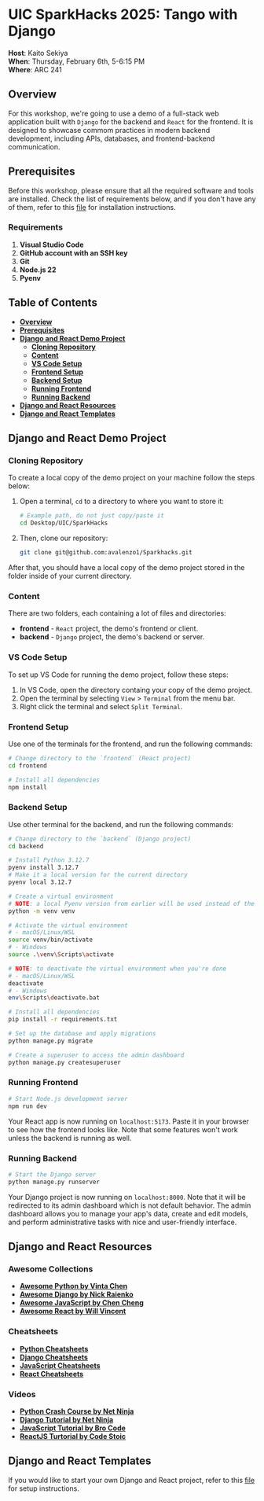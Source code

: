 # UIC SparkHacks 2025: Tango with Django
**Host**: Kaito Sekiya    
**When**: Thursday, February 6th, 5-6:15 PM  
**Where**: ARC 241  

## Overview
For this workshop, we're going to use a demo of a full-stack web application built with `Django` for the backend and `React` for the frontend. It is designed to showcase commom practices in modern backend development, including APIs, databases, and frontend-backend communication.

## Prerequisites 
Before this workshop, please ensure that all the required software and tools are installed. Check the list of requirements below, and if you don't have any of them, refer to this [file](https://github.com/Givikap/sparkhacks-2025-tango-with-django/blob/main/INSTALL.md) for installation instructions. 

### Requirements 
1. **Visual Studio Code**
2. **GitHub account with an SSH key**
3. **Git**
4. **Node.js 22**
5. **Pyenv**

## Table of Contents
* **[Overview](#overview)**
* **[Prerequisites](#prerequisites)**
* **[Django and React Demo Project](#django-and-react-demo-project)**
    * **[Cloning Repository](#cloning-repository)**
    * **[Content](#content)**
    * **[VS Code Setup](#vs-code-setup)**
    * **[Frontend Setup](#frontend-setup)**
    * **[Backend Setup](#backend-setup)**
    * **[Running Frontend](#running-frontend)**
    * **[Running Backend](#running-backend)**
* **[Django and React Resources](#django-and-react-resources)**
* **[Django and React Templates](#django-and-react-templates)**

## Django and React Demo Project

### Cloning Repository
To create a local copy of the demo project on your machine follow the steps below: 

1. Open a terminal, `cd` to a directory to where you want to store it:

    ```bash
    # Example path, do not just copy/paste it 
    cd Desktop/UIC/SparkHacks
    ```
   
2. Then, clone our repository:
  
    ```bash
    git clone git@github.com:avalenzo1/Sparkhacks.git
    ```

After that, you should have a local copy of the demo project stored in the folder inside of your current directory.

### Content
There are two folders, each containing a lot of files and directories:

- **frontend** - `React` project, the demo's frontend or client.
- **backend** - `Django` project, the demo's backend or server.

### VS Code Setup
To set up VS Code for running the demo project, follow these steps:

1. In VS Code, open the directory containg your copy of the demo project. 
2. Open the terminal by selecting `View` > `Terminal` from the menu bar.
3. Right click the terminal and select `Split Terminal`.

### Frontend Setup
Use one of the terminals for the frontend, and run the following commands:

```bash
# Change directory to the `frontend` (React project)
cd frontend

# Install all dependencies
npm install
```

### Backend Setup
Use other terminal for the backend, and run the following commands:

```bash
# Change directory to the `backend` (Django project)
cd backend

# Install Python 3.12.7
pyenv install 3.12.7
# Make it a local version for the current directory
pyenv local 3.12.7

# Create a virtual environment
# NOTE: a local Pyenv version from earlier will be used instead of the system one
python -m venv venv

# Activate the virtual environment
# - macOS/Linux/WSL
source venv/bin/activate
# - Windows
source .\venv\Scripts\activate

# NOTE: to deactivate the virtual environment when you're done
# - macOS/Linux/WSL
deactivate
# - Windows
env\Scripts\deactivate.bat

# Install all dependencies
pip install -r requirements.txt

# Set up the database and apply migrations
python manage.py migrate

# Create a superuser to access the admin dashboard
python manage.py createsuperuser
```

### Running Frontend
```bash
# Start Node.js development server
npm run dev
```
Your React app is now running on `localhost:5173`. Paste it in your browser to see how the frontend looks like. Note that some features won't work unless the backend is running as well.

### Running Backend
```bash
# Start the Django server
python manage.py runserver
```
Your Django project is now running on `localhost:8000`. Note that it will be redirected to its admin dashboard which is not default behavior. The admin dashboard allows you to manage your app's data, create and edit models, and perform administrative tasks with nice and user-friendly interface.

## Django and React Resources

### Awesome Collections
- **[Awesome Python by Vinta Chen](https://github.com/vinta/awesome-python)**
- **[Awesome Django by Nick Raienko](https://github.com/enaqx/awesome-react)**
- **[Awesome JavaScript by Chen Cheng](https://github.com/sorrycc/awesome-javascript)**
- **[Awesome React by Will Vincent](https://github.com/wsvincent/awesome-django)**

### Cheatsheets
- **[Python Cheatsheets](https://github.com/EbookFoundation/free-programming-books/blob/main/more/free-programming-cheatsheets.md#python)**
- **[Django Cheatsheets](https://github.com/EbookFoundation/free-programming-books/blob/main/more/free-programming-cheatsheets.md#django)**
- **[JavaScript Cheatsheets](https://github.com/EbookFoundation/free-programming-books/blob/main/more/free-programming-cheatsheets.md#javascript)**
- **[React Cheatsheets](https://github.com/EbookFoundation/free-programming-books/blob/main/more/free-programming-cheatsheets.md#reactjs)**

### Videos
- **[Python Crash Course by Net Ninja](https://www.youtube.com/playlist?list=PL4cUxeGkcC9goeb7U1FXFdNszWetCmhfB)**
- **[Django Tutorial by Net Ninja](https://www.youtube.com/playlist?list=PL4cUxeGkcC9iqfAag3a_BKEX1N43uJutw)**
- **[JavaScript Tutorial by Bro Code](https://www.youtube.com/playlist?list=PLZPZq0r_RZOO1zkgO4bIdfuLpizCeHYKv)**
- **[ReactJS Turtorial by Code Stoic](https://www.youtube.com/playlist?list=PLSsAz5wf2lkK_ekd0J__44KG6QoXetZza)**

## Django and React Templates
If you would like to start your own Django and React project, refer to this [file](https://github.com/Givikap/sparkhacks-2025-tango-with-django/blob/main/SETUP.md) for setup instructions.

